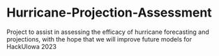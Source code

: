 # Hurricane-Projection-Assessment
Project to assist in assessing the efficacy of hurricane forecasting and projections, with the hope that we will improve future models for HackUIowa 2023
